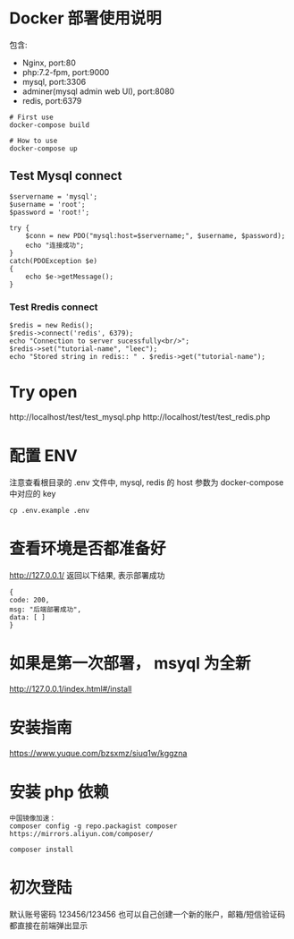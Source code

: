 # Docker 部署使用说明

包含:
- Nginx, port:80
- php:7.2-fpm, port:9000
- mysql, port:3306
- adminer(mysql admin web UI), port:8080
- redis, port:6379



```
# First use
docker-compose build

# How to use
docker-compose up
```


## Test Mysql connect
```
$servername = 'mysql';
$username = 'root';
$password = 'root!';

try {
    $conn = new PDO("mysql:host=$servername;", $username, $password);
    echo "连接成功"; 
}
catch(PDOException $e)
{
    echo $e->getMessage();
}
```

### Test Rredis connect
```
$redis = new Redis();
$redis->connect('redis', 6379);
echo "Connection to server sucessfully<br/>";
$redis->set("tutorial-name", "leec");
echo "Stored string in redis:: " . $redis->get("tutorial-name");
```

# Try open
http://localhost/test/test_mysql.php
http://localhost/test/test_redis.php

# 配置 ENV
注意查看根目录的 .env 文件中, mysql, redis 的 host 参数为 docker-compose 中对应的 key
```
cp .env.example .env
```

# 查看环境是否都准备好
http://127.0.0.1/
返回以下结果, 表示部署成功
```
{
code: 200,
msg: "后端部署成功",
data: [ ]
}
```

# 如果是第一次部署， msyql 为全新
http://127.0.0.1/index.html#/install


# 安装指南
https://www.yuque.com/bzsxmz/siuq1w/kggzna

# 安装 php 依赖

```
中国镜像加速：
composer config -g repo.packagist composer https://mirrors.aliyun.com/composer/

composer install
```

# 初次登陆
默认账号密码 123456/123456
也可以自己创建一个新的账户，邮箱/短信验证码都直接在前端弹出显示